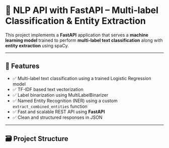 # 🧠 NLP API with FastAPI – Multi-label Classification & Entity Extraction

This project implements a **FastAPI** application that serves a **machine learning model** trained to perform **multi-label text classification** along with **entity extraction** using spaCy.

---

## 🚀 Features

- ✅ Multi-label text classification using a trained Logistic Regression model
- ✅ TF-IDF based text vectorization
- ✅ Label binarization using MultiLabelBinarizer
- ✅ Named Entity Recognition (NER) using a custom `extract_combined_entities` function
- ✅ Fast and scalable REST API using **FastAPI**
- ✅ Clean and structured responses in JSON

---

## 🗃️ Project Structure

